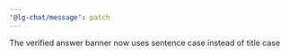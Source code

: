 ```yaml
---
'@lg-chat/message': patch
---
```


The verified answer banner now uses sentence case instead of title case
